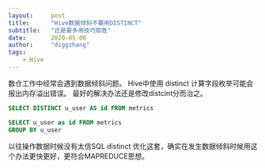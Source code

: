 ```yaml
---
layout:     post
title:      "Hive数据倾斜不要用DISTINCT"
subtitle:   "还是要多用技巧取胜"
date:       2020-05-08
author:     "diggzhang"
tags:
    - Hive
---
```


数仓工作中经常会遇到数据倾斜问题。
Hive中使用 distinct 计算字段枚举可能会报出内存溢出错误。
最好的解决办法还是修改distcint分而治之。

```sql
SELECT DISTINCT u_user AS id FROM metrics
```

```sql
SELECT u_user as id FROM metrics
GROUP BY u_user
```

以往操作数据时候没有太信SQL distinct 优化这套，确实在发生数据倾斜时候用这个办法更快更好，更符合MAPREDUCE思想。